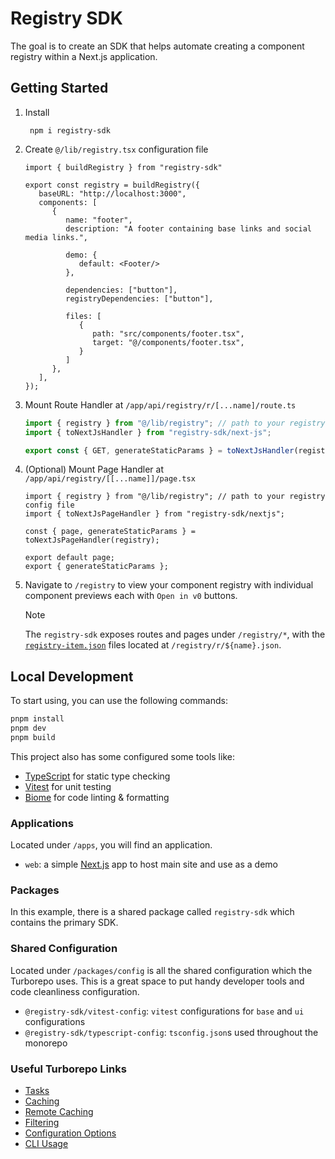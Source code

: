 # Registry SDK

The goal is to create an SDK that helps automate creating a component registry within a Next.js application.

## Getting Started

1. Install
   ```shell 
    npm i registry-sdk
   ```

2. Create `@/lib/registry.tsx` configuration file

   ```tsx
   import { buildRegistry } from "registry-sdk"
   
   export const registry = buildRegistry({
      baseURL: "http://localhost:3000",
      components: [
         {
            name: "footer",
            description: "A footer containing base links and social media links.",
   
            demo: {
               default: <Footer/>
            },
   
            dependencies: ["button"],
            registryDependencies: ["button"],
   
            files: [
               {
                  path: "src/components/footer.tsx",
                  target: "@/components/footer.tsx",
               }
            ]
         },
      ],
   });
   ```

3. Mount Route Handler at `/app/api/registry/r/[...name]/route.ts`

   ```ts
   import { registry } from "@/lib/registry"; // path to your registry config file
   import { toNextJsHandler } from "registry-sdk/next-js";
   
   export const { GET, generateStaticParams } = toNextJsHandler(registry);
   ```

4. (Optional) Mount Page Handler at `/app/api/registry/[[...name]]/page.tsx`

   ```tsx
   import { registry } from "@/lib/registry"; // path to your registry config file
   import { toNextJsPageHandler } from "registry-sdk/nextjs";
   
   const { page, generateStaticParams } = toNextJsPageHandler(registry);
   
   export default page;
   export { generateStaticParams };
   ```

5. Navigate to `/registry` to view your component registry with individual component previews each with `Open in v0`
   buttons.

   > [!NOTE]  
   > The `registry-sdk` exposes routes and pages under `/registry/*`, with the
   > [`registry-item.json`](https://ui.shadcn.com/docs/registry/registry-item-json) files located at
   > `/registry/r/${name}.json`.

## Local Development

To start using, you can use the following commands:

```zsh
pnpm install
pnpm dev
pnpm build
```

This project also has some configured some tools like:

- [TypeScript](https://www.typescriptlang.org/) for static type checking
- [Vitest](https://vitest.dev/) for unit testing
- [Biome](https://biomejs.dev/) for code linting & formatting

### Applications

Located under `/apps`, you will find an application.

- `web`: a simple [Next.js](https://nextjs.org/) app to host main site and use as a demo

### Packages

In this example, there is a shared package called `registry-sdk` which contains the primary SDK.

### Shared Configuration

Located under `/packages/config` is all the shared configuration which the Turborepo uses. This is a great space to put
handy developer tools and code cleanliness configuration.

- `@registry-sdk/vitest-config`: `vitest` configurations for `base` and `ui` configurations
- `@registry-sdk/typescript-config`: `tsconfig.json`s used throughout the monorepo

### Useful Turborepo Links

- [Tasks](https://turbo.build/repo/docs/core-concepts/monorepos/running-tasks)
- [Caching](https://turbo.build/repo/docs/core-concepts/caching)
- [Remote Caching](https://turbo.build/repo/docs/core-concepts/remote-caching)
- [Filtering](https://turbo.build/repo/docs/core-concepts/monorepos/filtering)
- [Configuration Options](https://turbo.build/repo/docs/reference/configuration)
- [CLI Usage](https://turbo.build/repo/docs/reference/command-line-reference)
